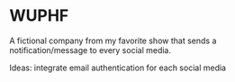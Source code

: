 # WUPHF
A fictional company from my favorite show that sends a notification/message to every social media.

Ideas:
integrate email authentication for each social media 

